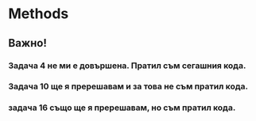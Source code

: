 # Methods

## Важно!
### Задача 4 не ми е довършена. Пратил съм сегашния кода.
### Задача 10 ще я пререшавам и за това не съм пратил кода.
### задача 16 също ще я пререшавам, но съм пратил кода.

